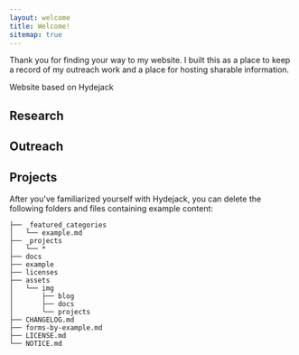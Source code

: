```yaml
---
layout: welcome
title: Welcome!
sitemap: true
---
```

<!--projects-->
<!--posts-->

Thank you for finding your way to my website. I built this as a place to keep a record of my outreach work and a place for hosting sharable information. 


Website based on Hydejack


## Research


## Outreach

## Projects


After you've familiarized yourself with Hydejack, you can delete the following folders and files
containing example content:

~~~
├── _featured_categories
│   └── example.md
├── _projects
│   └── *
├── docs
├── example
├── licenses
├── assets
│   └── img
│       ├── blog
│       ├── docs
│       └── projects
├── CHANGELOG.md
├── forms-by-example.md
├── LICENSE.md
└── NOTICE.md
~~~

[documentation]: docs/README.md
[install]: docs/install.md
[upgrade]: docs/upgrade.md
[config]: docs/config.md
